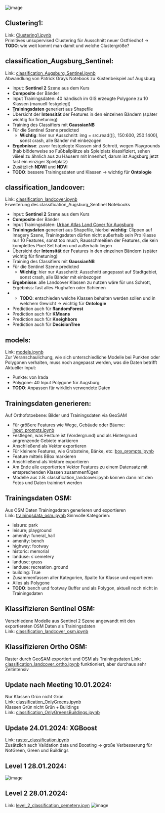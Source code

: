 ![image](https://github.com/Leonieen/UGS/assets/48885814/f9dcc770-3a02-4722-aad1-2f44e22de53a)


## Clustering1:
Link: [Clustering1.ipynb](https://github.com/Leonieen/UGS/blob/main/Notebooks_funktionieren/Clustering1.ipynb) <br>
Primitives unsupervised Clustering für Ausschnitt neuer Ostfriedhof -> **TODO**: wie weit kommt man damit und welche Clustergröße?

## classification_Augsburg_Sentinel:
Link: [classification_Augsburg_Sentinel.ipynb](https://github.com/Leonieen/UGS/blob/main/Notebooks_funktionieren/classification_Augsburg_Sentinel.ipynb) <br>
Abwandlung von Patrick Grays Notebook zu Küstenbeispiel auf Augsburg
* Input: **Sentinel 2** Szene aus dem Kurs
* **Composite** der Bänder
* Input Trainingsdaten: 40 händisch im GIS erzeugte Polygone zu 10 Klassen (manuell festgelegt)
* **Trainingsdaten** generiert aus Shapefile
* Übersicht der **Intensität** der Features in den einzelnen Bändern (später wichtig für finetuning)
* Training des Classifiers mit **GaussianNB**
* Für die Sentinel Szene predicted
  * **Wichtig**: hier nur Ausschnitt: img = src.read()[:, 150:600, 250:1400], sonst crash, alle Bänder mit einbezogen
* **Ergebnisse**: zuvor festgelegte Klassen sind Schrott, wegen Playgrounds (hab blöderweise so Fußballplätze als Spielplatz klassifiziert,
  sehen viiieel zu ähnlich aus zu Häusern mit Innenhof, darum ist Augsburg jetzt fast ein einziger Spielplatz)
* Zusätzlich **NDWI** und **NDVI**
* **TODO**: bessere Trainingsdaten und Klassen -> wichtig für **Ontologie**

## classification_landcover:
Link: [classification_landcover.ipynb](https://github.com/Leonieen/UGS/blob/main/Notebooks_funktionieren/classification_landcover.ipynb) <br>
Erweiterung des classification_Augsburg_Sentinel Notebooks
* Input: **Sentinel 2** Szene aus dem Kurs
* **Composite** der Bänder
* Input Trainingsdaten: [Urban Atlas Land Cover für Augsburg](https://land.copernicus.eu/en/products/urban-atlas/urban-atlas-2018)
* **Trainingsdaten** generiert aus Shapefile, hierbei **wichtig**: Clippen auf Imagery Szene, Trainingsdaten dürfen nicht außerhalb sein
  Pro Klasse nur 10 Features, sonst too much, Rausschmeißen der Features, die kein komplettes Pixel Set haben und außerhalb liegen
* Übersicht der **Intensität** der Features in den einzelnen Bändern (später wichtig für finetuning)
* Training des Classifiers mit **GaussianNB**
* Für die Sentinel Szene predicted
  * **Wichtig**: hier nur Ausschnitt: Ausschnitt angepasst auf Stadtgebiet, sonst crash, alle Bänder mit einbezogen
* **Ergebnisse**: alle Landcover Klassen zu nutzen wäre für uns Schrott, Ergebniss: fast alles Flughafen oder Schienen
* * **TODO**: entschieden welche Klassen behalten werden sollen und in welchem Gewicht -> wichtig für **Ontologie**
* Prediction auch für **RandomForest**
* Prediction auch für **KMeans**
* Prediction auch für **Kneighbors**
* Prediction auch für **DecisionTree**

## models:
Link: [models.ipynb](https://github.com/Leonieen/UGS/blob/main/Notebooks_funktionieren/models.ipynb) <br>
Zur Veranschaulichung, wie sich unterschiedliche Modelle bei Punkten oder Polygonen verhalten, muss noch angepasst werden, was die Daten betrifft <br>
Aktueller Input:
* Punkte: von Irada
* Polygone: 40 Input Polygone für Augsburg
* **TODO**: Anpassen für wirklich verwendete Daten

## Trainingsdaten generieren:
Auf Orthofotoebene: Bilder und Trainingsdaten via GeoSAM <br>
* Für größere Features wie Wege, Gebäude oder Bäume: [input_prompts.ipynb](https://github.com/Leonieen/UGS/blob/main/Notebooks_funktionieren/input_prompts.ipynb)
 * Festlegen, was Festure ist (Vordergrund) und als Hintergrund angrenzende Gebiete markieren
 * Anschließend als Vektor exportieren
* Für kleinere Features, wie Grabsteine, Bänke, etc: [box_prompts.ipynb](https://github.com/Leonieen/UGS/blob/main/Notebooks_funktionieren/box_prompts.ipynb)
 * Feature mittels BBox markieren
 * Anschließend als Vektore exportieren
* Am Ende alle exportierten Vektor Features zu einem Datensatz mit entsprechenden Klassen zusammenfügen
* Modelle aus z.B. classification_landcover.ipynb können dann mit den Fotos und Daten traininert werden

## Trainingsdaten OSM:
Aus OSM Daten Trainingsdaten generieren und exportieren <br>
Link: [trainingsdata_osm.ipynb](https://github.com/Leonieen/UGS/blob/main/Notebooks_funktionieren/trainingsdata_osm.ipynb)
Sinnvolle Kategorien:
* leisure: park
* leisure; playground
* amenity: funeral_hall
* amenity: bench
* highway: footway
* historic: memorial
* landuse: s´cemetery
* landuse: grass
* landuse: recreation_ground
* building: True
* Zusammenfassen aller Kategorien, Spalte für Klasse und exportieren
* Alles als Polygone
* **TODO**: bench und footway Buffer und als Polygon, aktuell noch nicht in Trainingsdaten

## Klassifizieren Sentinel OSM:
Verschiedene Modelle aus Sentinel 2 Szene angewandt mit den exportiereten OSM Daten als Trainingsdaten <br>
Link: [classification_landcover_osm.ipynb](https://github.com/Leonieen/UGS/blob/main/Notebooks_funktionieren/classification_landcover_osm.ipynb)

## Klassifizieren Ortho OSM:
Raster durch GeoSAM exportiert und OSM als Trainingsdaten
Link: [classification_landcover_ortho.ipynb](https://github.com/Leonieen/UGS/blob/main/Notebooks_funktionieren/classification_landcover_ortho.ipynb)
funktioniert, aber durchaus sehr Zeitintensiv

## Update nach Meeting 10.01.2024:
Nur Klassen Grün nicht Grün <br>
Link: [classification_OnlyGreens.ipynb](https://github.com/Leonieen/UGS/blob/main/Notebooks_funktionieren/classification_OnlyGreens.ipynb) <br>
Klassen Grün nicht Grün + Buildings <br>
Link: [classification_OnlyGreensBuildings.ipynb](https://github.com/Leonieen/UGS/blob/main/Notebooks_funktionieren/classification_OnlyGreensBuildings.ipynb) <br>

## Update 24.01.2024: XGBoost
Link: [raster_classification.ipynb](https://github.com/Leonieen/UGS/blob/main/Notebooks_funktionieren/raster_classification.ipynb) <br>
Zusätzlich auch Validation data und Boosting -> große Verbesserung für NotGreen, Green und Buildings

## Level 1 28.01.2024:
![image](https://github.com/Leonieen/UGS/assets/48885814/c2be2b8a-096b-433a-8204-ee435c9a53a6)

## Level 2 28.01.2024:
Link: [level_2_classification_cemetery.ipyn](https://github.com/Leonieen/UGS/blob/main/Notebooks_funktionieren/level_2_classification_cemetery.ipynb)
![image](https://github.com/Leonieen/UGS/assets/48885814/11c3f39c-335f-43e2-8c44-813fb5be1858)
